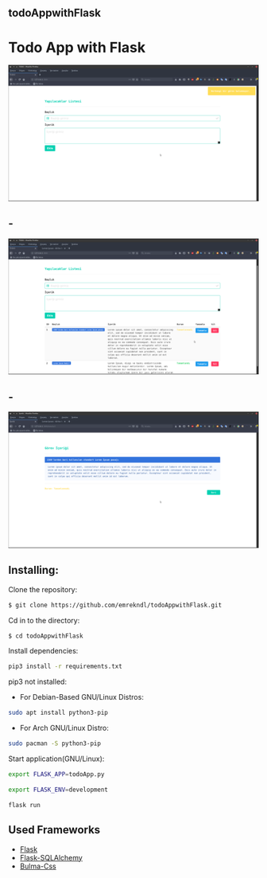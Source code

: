 ## todoAppwithFlask
# Todo App with Flask

![Screenshot](https://github.com/emrekndl/todoAppwithFlask/blob/master/screenShot1.png)
## -
![Screenshot](https://github.com/emrekndl/todoAppwithFlask/blob/master/screenShot2.png)
## -
![Screenshot](https://github.com/emrekndl/todoAppwithFlask/blob/master/screenShot3.png)

## Installing:
Clone the repository:
```sh
$ git clone https://github.com/emrekndl/todoAppwithFlask.git
```
Cd in to the directory:
```sh
$ cd todoAppwithFlask
```
Install dependencies:
```sh
pip3 install -r requirements.txt
```
pip3 not installed:
- For Debian-Based GNU/Linux Distros:
```sh
sudo apt install python3-pip 
```
- For Arch GNU/Linux Distro:
```sh
sudo pacman -S python3-pip
```
Start application(GNU/Linux):

```sh
export FLASK_APP=todoApp.py
```
```sh
export FLASK_ENV=development
```
```sh
flask run
```

## Used Frameworks

* [Flask](flask.pocoo.org/)
* [Flask-SQLAlchemy](https://flask-sqlalchemy.palletsprojects.com/en/2.x/) 
* [Bulma-Css](https://bulma.io/) 



